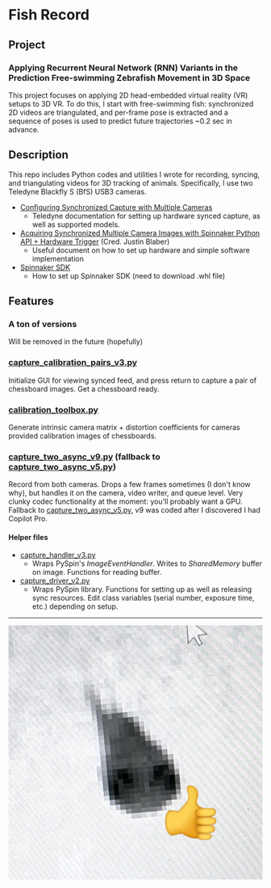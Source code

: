 # Fish Record

## Project

### Applying Recurrent Neural Network (RNN) Variants in the Prediction Free-swimming Zebrafish Movement in 3D Space

This project focuses on applying 2D head-embedded virtual reality (VR) setups to 3D VR. To do this, I start with free-swimming fish: synchronized 2D videos are triangulated, and per-frame pose is extracted and a sequence of poses is used to predict future trajectories ~0.2 sec in advance.

## Description
This repo includes Python codes and utilities I wrote for recording, syncing, and triangulating videos for 3D tracking of animals. Specifically, I use two Teledyne Blackfly S (BfS) USB3 cameras.

- [Configuring Synchronized Capture with Multiple Cameras](https://www.teledynevisionsolutions.com/support/support-center/application-note/iis/configuring-synchronized-capture-with-multiple-cameras/)
    - Teledyne documentation for setting up hardware synced capture, as well as supported models.
- [Acquiring Synchronized Multiple Camera Images with Spinnaker Python API + Hardware Trigger](https://justinblaber.org/acquiring-stereo-images-with-spinnaker-api-hardware-trigger/) (Cred. Justin Blaber)
    - Useful document on how to set up hardware and simple software implementation
- [Spinnaker SDK](https://www.teledynevisionsolutions.com/products/spinnaker-sdk/)
    - How to set up Spinnaker SDK (need to download .whl file)

## Features

### A ton of versions
Will be removed in the future (hopefully)

### [capture_calibration_pairs_v3.py](capture_calibration_pairs_v3.py)
Initialize GUI for viewing synced feed, and press return to capture a pair of chessboard images. Get a chessboard ready.

### [calibration_toolbox.py](calibration_toolbox.py)
Generate intrinsic camera matrix + distortion coefficients for cameras provided calibration images of chessboards.

### [capture_two_async_v9.py](capture_two_async_v9.py) (fallback to [capture_two_async_v5.py](capture_two_async_v5.py))
Record from both cameras. Drops a few frames sometimes (I don't know why), but handles it on the camera, video writer, and queue level. Very clunky codec functionality at the moment: you'll probably want a GPU. Fallback to [capture_two_async_v5.py](capture_two_async_v5.py), v9 was coded after I discovered I had Copilot Pro.
#### Helper files
- [capture_handler_v3.py](capture_handler_v3.py)
    - Wraps PySpin's *ImageEventHandler*. Writes to *SharedMemory* buffer on image. Functions for reading buffer.
- [capture_driver_v2.py](capture_driver_v2.py)
    - Wraps PySpin library. Functions for setting up as well as releasing sync resources. Edit class variables (serial number, exposure time, etc.) depending on setup.


---
![pixelated zebrafish with thumbs up logo][fish]

[fish]: fishy_thumbsup.png "Logo Title Text 2"